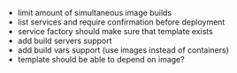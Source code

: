- limit amount of simultaneous image builds
- list services and require confirmation before deployment
- service factory should make sure that template exists
- add build servers support
- add build vars support (use images instead of containers)
- template should be able to depend on image?